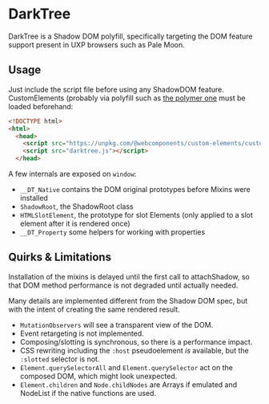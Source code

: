 # DarkTree
DarkTree is a Shadow DOM polyfill, specifically targeting the DOM feature support present in UXP browsers such as Pale Moon.

## Usage

Just include the script file before using any ShadowDOM feature. CustomElements (probably via polyfill such as
[the polymer one](https://www.npmjs.com/package/@webcomponents/custom-elements) must be loaded beforehand:

```html
<!DOCTYPE html>
<html>
  <head>
    <script src="https://unpkg.com/@webcomponents/custom-elements/custom-elements.min.js"></script>
    <script src="darktree.js"></script>
  </head>
```

A few internals are exposed on `window`:

-   `__DT_Native` contains the DOM original prototypes before Mixins were installed
-   `ShadowRoot`, the ShadowRoot class
-   `HTMLSlotElement`, the prototype for slot Elements (only applied to a slot element after it is rendered once)
-   `__DT_Property` some helpers for working with properties

## Quirks & Limitations

Installation of the mixins is delayed until the first call to attachShadow, so that DOM method performance is not
degraded until actually needed.

Many details are implemented different from the Shadow DOM spec, but with the intent of creating the same rendered result.

-   `MutationObservers` will see a transparent view of the DOM.
-   Event retargeting is not implemented.
-   Composing/slotting is synchronous, so there is a performance impact.
-   CSS rewriting including the `:host` pseudoelement *is* available, but the `:slotted` selector is not.
-   `Element.querySelectorAll` and `Element.querySelector` act on the composed DOM, which might look unexpected.
-   `Element.children` and `Node.childNodes` are Arrays if emulated and NodeList if the native functions are used.

